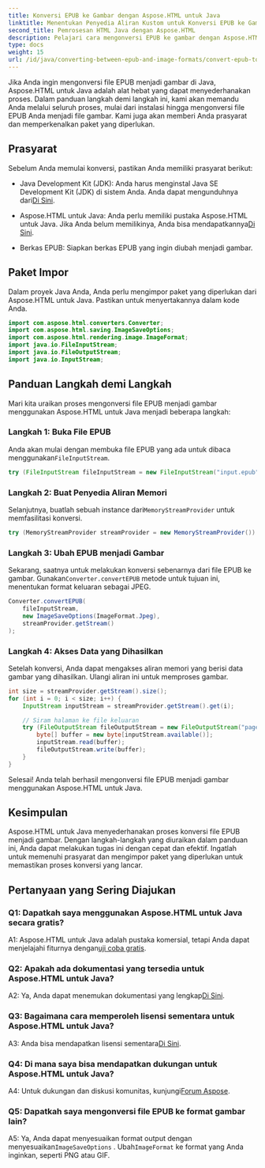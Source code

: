 ```yaml
---
title: Konversi EPUB ke Gambar dengan Aspose.HTML untuk Java
linktitle: Menentukan Penyedia Aliran Kustom untuk Konversi EPUB ke Gambar
second_title: Pemrosesan HTML Java dengan Aspose.HTML
description: Pelajari cara mengonversi EPUB ke gambar dengan Aspose.HTML untuk Java. Panduan langkah demi langkah untuk konversi yang lancar.
type: docs
weight: 15
url: /id/java/converting-between-epub-and-image-formats/convert-epub-to-image-specify-custom-stream-provider/
---
```

Jika Anda ingin mengonversi file EPUB menjadi gambar di Java, Aspose.HTML untuk Java adalah alat hebat yang dapat menyederhanakan proses. Dalam panduan langkah demi langkah ini, kami akan memandu Anda melalui seluruh proses, mulai dari instalasi hingga mengonversi file EPUB Anda menjadi file gambar. Kami juga akan memberi Anda prasyarat dan memperkenalkan paket yang diperlukan.

## Prasyarat

Sebelum Anda memulai konversi, pastikan Anda memiliki prasyarat berikut:

- Java Development Kit (JDK): Anda harus menginstal Java SE Development Kit (JDK) di sistem Anda. Anda dapat mengunduhnya dari[Di Sini](https://www.oracle.com/java/technologies/javase-downloads.html).

-  Aspose.HTML untuk Java: Anda perlu memiliki pustaka Aspose.HTML untuk Java. Jika Anda belum memilikinya, Anda bisa mendapatkannya[Di Sini](https://releases.aspose.com/html/java/).

- Berkas EPUB: Siapkan berkas EPUB yang ingin diubah menjadi gambar.

## Paket Impor

Dalam proyek Java Anda, Anda perlu mengimpor paket yang diperlukan dari Aspose.HTML untuk Java. Pastikan untuk menyertakannya dalam kode Anda.

```java
import com.aspose.html.converters.Converter;
import com.aspose.html.saving.ImageSaveOptions;
import com.aspose.html.rendering.image.ImageFormat;
import java.io.FileInputStream;
import java.io.FileOutputStream;
import java.io.InputStream;
```

## Panduan Langkah demi Langkah

Mari kita uraikan proses mengonversi file EPUB menjadi gambar menggunakan Aspose.HTML untuk Java menjadi beberapa langkah:

### Langkah 1: Buka File EPUB

 Anda akan mulai dengan membuka file EPUB yang ada untuk dibaca menggunakan`FileInputStream`.

```java
try (FileInputStream fileInputStream = new FileInputStream("input.epub")) {
```

### Langkah 2: Buat Penyedia Aliran Memori

 Selanjutnya, buatlah sebuah instance dari`MemoryStreamProvider` untuk memfasilitasi konversi.

```java
try (MemoryStreamProvider streamProvider = new MemoryStreamProvider()) {
```

### Langkah 3: Ubah EPUB menjadi Gambar

 Sekarang, saatnya untuk melakukan konversi sebenarnya dari file EPUB ke gambar. Gunakan`Converter.convertEPUB` metode untuk tujuan ini, menentukan format keluaran sebagai JPEG.

```java
Converter.convertEPUB(
    fileInputStream,
    new ImageSaveOptions(ImageFormat.Jpeg),
    streamProvider.getStream()
);
```

### Langkah 4: Akses Data yang Dihasilkan

Setelah konversi, Anda dapat mengakses aliran memori yang berisi data gambar yang dihasilkan. Ulangi aliran ini untuk memproses gambar.

```java
int size = streamProvider.getStream().size();
for (int i = 0; i < size; i++) {
    InputStream inputStream = streamProvider.getStream().get(i);

    // Siram halaman ke file keluaran
    try (FileOutputStream fileOutputStream = new FileOutputStream("page_" + (i + 1) + ".jpg")) {
        byte[] buffer = new byte[inputStream.available()];
        inputStream.read(buffer);
        fileOutputStream.write(buffer);
    }
}
```

Selesai! Anda telah berhasil mengonversi file EPUB menjadi gambar menggunakan Aspose.HTML untuk Java.

## Kesimpulan

Aspose.HTML untuk Java menyederhanakan proses konversi file EPUB menjadi gambar. Dengan langkah-langkah yang diuraikan dalam panduan ini, Anda dapat melakukan tugas ini dengan cepat dan efektif. Ingatlah untuk memenuhi prasyarat dan mengimpor paket yang diperlukan untuk memastikan proses konversi yang lancar.

## Pertanyaan yang Sering Diajukan

### Q1: Dapatkah saya menggunakan Aspose.HTML untuk Java secara gratis?

 A1: Aspose.HTML untuk Java adalah pustaka komersial, tetapi Anda dapat menjelajahi fiturnya dengan[uji coba gratis](https://releases.aspose.com/html/java).

### Q2: Apakah ada dokumentasi yang tersedia untuk Aspose.HTML untuk Java?

 A2: Ya, Anda dapat menemukan dokumentasi yang lengkap[Di Sini](https://reference.aspose.com/html/java/).

### Q3: Bagaimana cara memperoleh lisensi sementara untuk Aspose.HTML untuk Java?

 A3: Anda bisa mendapatkan lisensi sementara[Di Sini](https://purchase.aspose.com/temporary-license/).

### Q4: Di mana saya bisa mendapatkan dukungan untuk Aspose.HTML untuk Java?

 A4: Untuk dukungan dan diskusi komunitas, kunjungi[Forum Aspose](https://forum.aspose.com/).

### Q5: Dapatkah saya mengonversi file EPUB ke format gambar lain?

 A5: Ya, Anda dapat menyesuaikan format output dengan menyesuaikan`ImageSaveOptions` . Ubah`ImageFormat` ke format yang Anda inginkan, seperti PNG atau GIF.